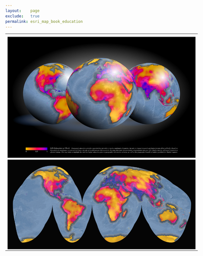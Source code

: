 ```yaml
---
layout:    page
exclude:   true
permalink: esri_map_book_education
---
```


<table style="width:120%">
  <tr>
	<th></th>
  </tr>
  <tr>
    <td style="width:100%"><img src="https://raw.githubusercontent.com/hglick/hglick.github.io/master/_images/Large/Esri_Map_Book_Education1.png" align="left"></td>
  </tr>
  <tr>
  	<td style="width:100%"><img src="https://raw.githubusercontent.com/hglick/hglick.github.io/master/_images/Large/Esri_Map_Book_Education3.png" align="left"></td>
  </tr>
</table>




   
